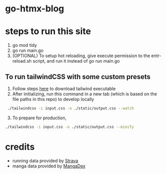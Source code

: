 # go-htmx-blog

# steps to run this site

1. go mod tidy
2. go run main.go
3. (OPTIONAL) To setup hot reloading, give execute permission to the entr-reload.sh script, and run it instead of go run main.go

## To run tailwindCSS with some custom presets

1. Follow steps [here](https://tailwindcss.com/blog/standalone-cli) to download tailwind executable
2. After initializing, run this command in a new tab (which is based on the file paths in this repo) to develop locally

```bash
 ./tailwindcss -i input.css -o ./static/output.css --watch
```

3. To prepare for production,

```bash
./tailwindcss -i input.css -o ./static/output.css --minify
```

# credits
- running data provided by [Strava](https://www.strava.com/)
- manga data provided by [MangaDex](https://mangadex.org/)